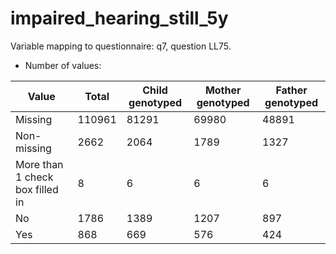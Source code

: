 # impaired_hearing_still_5y
Variable mapping to questionnaire: q7, question LL75.
- Number of values:

| Value | Total | Child genotyped | Mother genotyped | Father genotyped |
| ----- | ----- | --------------- | ---------------- | ---------------- |
| Missing | 110961 | 81291 | 69980 | 48891 |
| Non-missing | 2662 | 2064 | 1789 | 1327 |
| More than 1 check box filled in | 8 | 6 | 6 |6 |
| No | 1786 | 1389 | 1207 |897 |
| Yes | 868 | 669 | 576 |424 |




